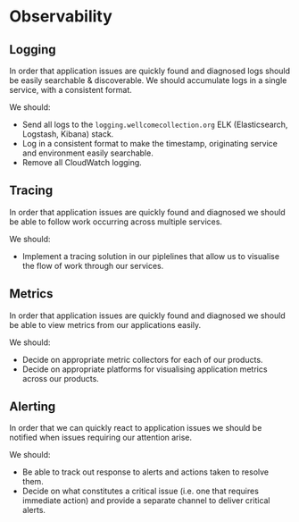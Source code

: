 # Observability

## Logging

In order that application issues are quickly found and diagnosed logs should be easily searchable & discoverable. We should accumulate logs in a single service, with a consistent format.

We should:

* Send all logs to the `logging.wellcomecollection.org` ELK \(Elasticsearch, Logstash, Kibana\) stack.
* Log in a consistent format to make the timestamp, originating service and environment easily searchable.
* Remove all CloudWatch logging.

## Tracing

In order that application issues are quickly found and diagnosed we should be able to follow work occurring across multiple services.

We should:

* Implement a tracing solution in our piplelines that allow us to visualise the flow of work through our services.

## Metrics

In order that application issues are quickly found and diagnosed we should be able to view metrics from our applications easily.

We should:

* Decide on appropriate metric collectors for each of our products.
* Decide on appropriate platforms for visualising application metrics across our products.

## Alerting

In order that we can quickly react to application issues we should be notified when issues requiring our attention arise.

We should:

* Be able to track out response to alerts and actions taken to resolve them.
* Decide on what constitutes a critical issue \(i.e. one that requires immediate action\) and provide a separate channel to deliver critical alerts.

